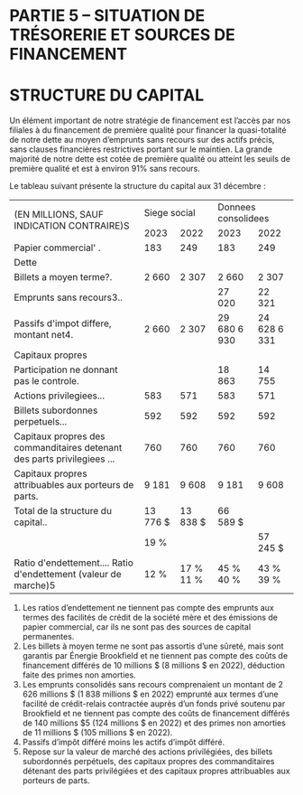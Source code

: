 # PARTIE 5 – SITUATION DE TRÉSORERIE ET SOURCES DE FINANCEMENT

# STRUCTURE DU CAPITAL

Un élément important de notre stratégie de financement est l’accès par nos filiales à du financement de première qualité pour financer la quasi-totalité de notre dette au moyen d’emprunts sans recours sur des actifs précis, sans clauses financières restrictives portant sur le maintien. La grande majorité de notre dette est cotée de première qualité ou atteint les seuils de première qualité et est à environ $91 \%$ sans recours.

Le tableau suivant présente la structure du capital aux 31 décembre :

<table><tr><td rowspan="2">(EN MILLIONS, SAUF INDICATION CONTRAIRE)S</td><td colspan="2">Siege social</td><td colspan="2">Donnees consolidees</td></tr><tr><td>2023</td><td>2022</td><td>2023</td><td>2022</td></tr><tr><td>Papier commercial&#x27; .</td><td>183</td><td>249</td><td>183</td><td>249</td></tr><tr><td>Dette</td><td></td><td></td><td></td><td></td></tr><tr><td>Billets a moyen terme?.</td><td>2 660</td><td>2 307</td><td>2 660</td><td>2 307</td></tr><tr><td>Emprunts sans recours3..</td><td></td><td></td><td>27 020</td><td>22 321</td></tr><tr><td>Passifs d&#x27;impot differe, montant net4.</td><td>2 660</td><td>2 307</td><td>29 680 6 930</td><td>24 628 6 331</td></tr><tr><td>Capitaux propres</td><td></td><td></td><td></td><td></td></tr><tr><td>Participation ne donnant pas le controle.</td><td></td><td></td><td>18 863</td><td>14 755</td></tr><tr><td>Actions privilegiees...</td><td>583</td><td>571</td><td>583</td><td>571</td></tr><tr><td>Billets subordonnes perpetuels...</td><td>592</td><td>592</td><td>592</td><td>592</td></tr><tr><td>Capitaux propres des commanditaires detenant des parts privilegiees ...</td><td>760</td><td>760</td><td>760</td><td>760</td></tr><tr><td>Capitaux propres attribuables aux porteurs de parts.</td><td>9 181</td><td>9 608</td><td>9 181</td><td>9 608</td></tr><tr><td>Total de la structure du capital..</td><td>13 776 $</td><td>13 838 $</td><td>66 589 $</td><td></td></tr><tr><td></td><td>19 %</td><td></td><td></td><td>57 245 $</td></tr><tr><td>Ratio d&#x27;endettement.... Ratio d&#x27;endettement (valeur de marche)5</td><td>12 %</td><td>17 % 11 %</td><td>45 % 40 %</td><td>43 % 39 %</td></tr></table>

1) Les ratios d’endettement ne tiennent pas compte des emprunts aux termes des facilités de crédit de la société mère et des émissions de papier commercial, car ils ne sont pas des sources de capital permanentes.   
2) Les billets à moyen terme ne sont pas assortis d’une sûreté, mais sont garantis par Énergie Brookfield et ne tiennent pas compte des coûts de financement différés de 10 millions \$ (8 millions \$ en 2022), déduction faite des primes non amorties.   
3) Les emprunts consolidés sans recours comprenaient un montant de 2 626 millions \$ (1 838 millions \$ en 2022) emprunté aux termes d’une facilité de crédit-relais contractée auprès d’un fonds privé soutenu par Brookfield et ne tiennent pas compte des coûts de financement différés de 140 millions $\$ 5$ (124 millions \$ en 2022) et des primes non amorties de 11 millions \$ (105 millions \$ en 2022).   
4) Passifs d’impôt différé moins les actifs d’impôt différé.   
5) Repose sur la valeur de marché des actions privilégiées, des billets subordonnés perpétuels, des capitaux propres des commanditaires détenant des parts privilégiées et des capitaux propres attribuables aux porteurs de parts.